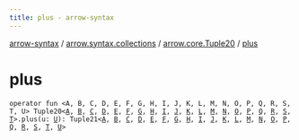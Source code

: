 ```yaml
---
title: plus - arrow-syntax
---
```


[arrow-syntax](../../index.html) / [arrow.syntax.collections](../index.html) / [arrow.core.Tuple20](index.html) / [plus](./plus.html)

# plus

`operator fun <A, B, C, D, E, F, G, H, I, J, K, L, M, N, O, P, Q, R, S, T, U> Tuple20<`[`A`](plus.html#A)`, `[`B`](plus.html#B)`, `[`C`](plus.html#C)`, `[`D`](plus.html#D)`, `[`E`](plus.html#E)`, `[`F`](plus.html#F)`, `[`G`](plus.html#G)`, `[`H`](plus.html#H)`, `[`I`](plus.html#I)`, `[`J`](plus.html#J)`, `[`K`](plus.html#K)`, `[`L`](plus.html#L)`, `[`M`](plus.html#M)`, `[`N`](plus.html#N)`, `[`O`](plus.html#O)`, `[`P`](plus.html#P)`, `[`Q`](plus.html#Q)`, `[`R`](plus.html#R)`, `[`S`](plus.html#S)`, `[`T`](plus.html#T)`>.plus(u: `[`U`](plus.html#U)`): Tuple21<`[`A`](plus.html#A)`, `[`B`](plus.html#B)`, `[`C`](plus.html#C)`, `[`D`](plus.html#D)`, `[`E`](plus.html#E)`, `[`F`](plus.html#F)`, `[`G`](plus.html#G)`, `[`H`](plus.html#H)`, `[`I`](plus.html#I)`, `[`J`](plus.html#J)`, `[`K`](plus.html#K)`, `[`L`](plus.html#L)`, `[`M`](plus.html#M)`, `[`N`](plus.html#N)`, `[`O`](plus.html#O)`, `[`P`](plus.html#P)`, `[`Q`](plus.html#Q)`, `[`R`](plus.html#R)`, `[`S`](plus.html#S)`, `[`T`](plus.html#T)`, `[`U`](plus.html#U)`>`